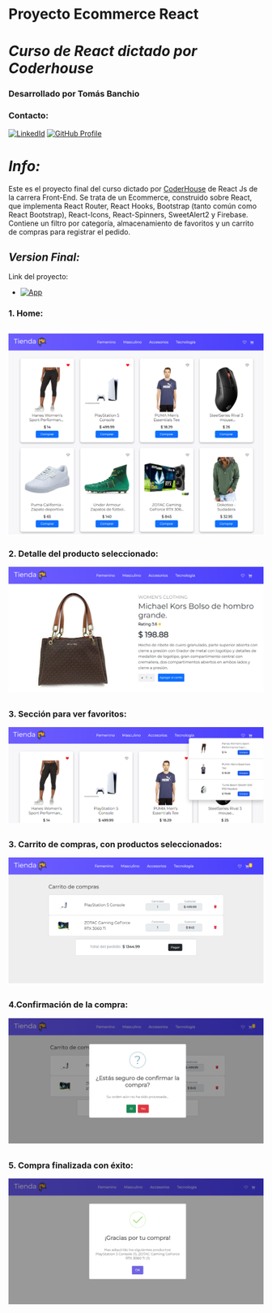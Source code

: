 # **Proyecto Ecommerce React** 
# *Curso de React dictado por Coderhouse*
### **Desarrollado por Tomás Banchio**
### **Contacto:**

[![LinkedId](https://img.shields.io/badge/LinkedIn-informational?style=for-the-badge&logo=linkedin&logoColor=fff&color=23272d)](https://www.linkedin.com/in/tbanchio/)
[![GitHub Profile](https://img.shields.io/badge/GitHub-informational?style=for-the-badge&logo=GitHub&logoColor=fff&color=23272d)](https://github.com/tomiban)

# *Info:*

Este es el proyecto final del curso dictado por [CoderHouse](https://www.coderhouse.com) de React Js de la carrera Front-End.
Se trata de un Ecommerce, construido sobre React, que implementa React Router, React Hooks, Bootstrap (tanto común como React Bootstrap), React-Icons, React-Spinners, SweetAlert2 y Firebase. Contiene un filtro por categoría, almacenamiento de favoritos y un carrito de compras para registrar el pedido.


## *Version Final:*
Link del proyecto: 
- [![App](https://img.shields.io/badge/App-informational?style=for-the-badge&logo=netlify&logoColor=fff&color=23272d)](https://tomiban.github.io/mi-tienda-react/)

 

### 1. Home:
## ![](./src/assets/Home.png)

### 2. Detalle del producto seleccionado:
![](./src/assets/Detalle.png)
## 

### 3. Sección para ver favoritos:
![](./src/assets/Favoritos.png)
## 

### 3. Carrito de compras, con productos seleccionados:
![](./src/assets/Carrito.png)
## 

### 4.Confirmación de la compra:
![](./src/assets/Modal.png)
## 
### 5. Compra finalizada con éxito:
![](./src/assets/Recibo.png)
